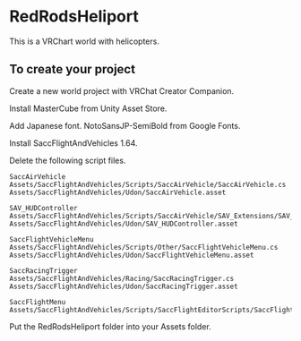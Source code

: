 # RedRodsHeliport
This is a VRChart world with helicopters.

## To create your project
Create a new world project with VRChat Creator Companion.

Install MasterCube from Unity Asset Store.

Add Japanese font. NotoSansJP-SemiBold from Google Fonts.

Install SaccFlightAndVehicles 1.64.

Delete the following script files.
```
SaccAirVehicle
Assets/SaccFlightAndVehicles/Scripts/SaccAirVehicle/SaccAirVehicle.cs
Assets/SaccFlightAndVehicles/Udon/SaccAirVehicle.asset

SAV_HUDController
Assets/SaccFlightAndVehicles/Scripts/SaccAirVehicle/SAV_Extensions/SAV_HUDController.cs
Assets/SaccFlightAndVehicles/Udon/SAV_HUDController.asset

SaccFlightVehicleMenu
Assets/SaccFlightAndVehicles/Scripts/Other/SaccFlightVehicleMenu.cs
Assets/SaccFlightAndVehicles/Udon/SaccFlightVehicleMenu.asset

SaccRacingTrigger
Assets/SaccFlightAndVehicles/Racing/SaccRacingTrigger.cs
Assets/SaccFlightAndVehicles/Udon/SaccRacingTrigger.asset

SaccFlightMenu
Assets/SaccFlightAndVehicles/Scripts/SaccFlightEditorScripts/SaccFlightMenu.cs
```

Put the RedRodsHeliport folder into your Assets folder.
